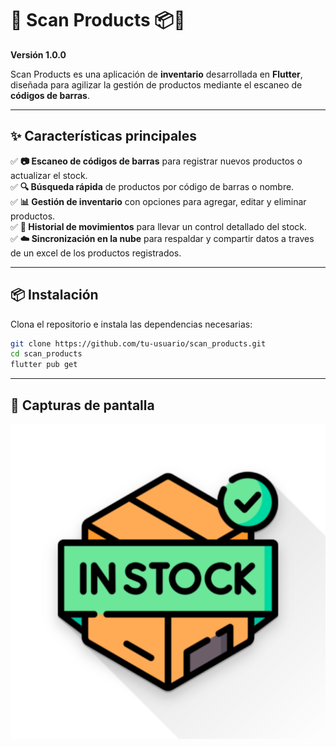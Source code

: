 # 🚀 Scan Products 📦📲  
**Versión 1.0.0**  

Scan Products es una aplicación de **inventario** desarrollada en **Flutter**, diseñada para agilizar la gestión de productos mediante el escaneo de **códigos de barras**.  

---

## ✨ Características principales  

✅ **📷 Escaneo de códigos de barras** para registrar nuevos productos o actualizar el stock.  
✅ **🔍 Búsqueda rápida** de productos por código de barras o nombre.  
✅ **📊 Gestión de inventario** con opciones para agregar, editar y eliminar productos.  
✅ **📜 Historial de movimientos** para llevar un control detallado del stock.  
✅ **☁️ Sincronización en la nube** para respaldar y compartir datos a traves de un excel de los productos registrados.  

---

## 📦 Instalación  

Clona el repositorio e instala las dependencias necesarias:  

```bash
git clone https://github.com/tu-usuario/scan_products.git
cd scan_products
flutter pub get
```

---

## 📌 Capturas de pantalla

![Logo](assets/app_icon_foreground.png)
